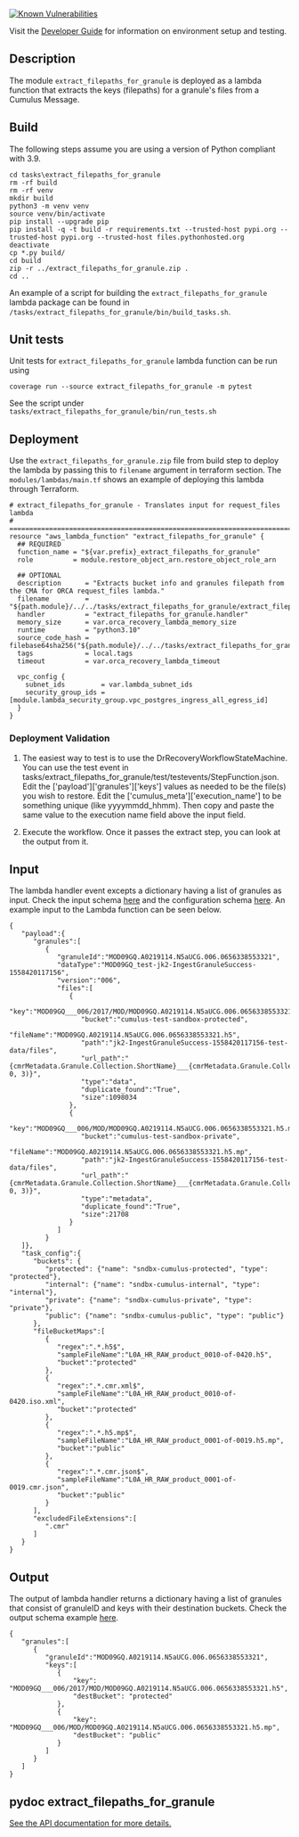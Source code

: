 [![Known Vulnerabilities](https://snyk.io/test/github/nasa/cumulus-orca/badge.svg?targetFile=tasks/extract_filepaths_for_granule/requirements.txt)](https://snyk.io/test/github/nasa/cumulus-orca?targetFile=tasks/extract_filepaths_for_granule/requirements.txt)

Visit the [Developer Guide](https://nasa.github.io/cumulus-orca/docs/developer/development-guide/code/contrib-code-intro) for information on environment setup and testing.

## Description

The module `extract_filepaths_for_granule` is deployed as a lambda function that extracts the keys (filepaths) for a granule's files from a Cumulus Message.

## Build

The following steps assume you are using a version of Python compliant with 3.9.

```
cd tasks\extract_filepaths_for_granule
rm -rf build
rm -rf venv
mkdir build
python3 -m venv venv
source venv/bin/activate
pip install --upgrade pip
pip install -q -t build -r requirements.txt --trusted-host pypi.org --trusted-host pypi.org --trusted-host files.pythonhosted.org
deactivate
cp *.py build/
cd build
zip -r ../extract_filepaths_for_granule.zip .
cd ..
```
An example of a script for building the `extract_filepaths_for_granule` lambda package can be found in `/tasks/extract_filepaths_for_granule/bin/build_tasks.sh`.

## Unit tests

Unit tests for `extract_filepaths_for_granule` lambda function can be run using 

```
coverage run --source extract_filepaths_for_granule -m pytest
```
See the script under `tasks/extract_filepaths_for_granule/bin/run_tests.sh`

## Deployment

Use the `extract_filepaths_for_granule.zip` file from build step to deploy the lambda by passing this to `filename` argument in terraform section.
The `modules/lambdas/main.tf` shows an example of deploying this lambda through Terraform.

```
# extract_filepaths_for_granule - Translates input for request_files lambda
# ==============================================================================
resource "aws_lambda_function" "extract_filepaths_for_granule" {
  ## REQUIRED
  function_name = "${var.prefix}_extract_filepaths_for_granule"
  role          = module.restore_object_arn.restore_object_role_arn

  ## OPTIONAL
  description      = "Extracts bucket info and granules filepath from the CMA for ORCA request_files lambda."
  filename         = "${path.module}/../../tasks/extract_filepaths_for_granule/extract_filepaths_for_granule.zip"
  handler          = "extract_filepaths_for_granule.handler"
  memory_size      = var.orca_recovery_lambda_memory_size
  runtime          = "python3.10"
  source_code_hash = filebase64sha256("${path.module}/../../tasks/extract_filepaths_for_granule/extract_filepaths_for_granule.zip")
  tags             = local.tags
  timeout          = var.orca_recovery_lambda_timeout

  vpc_config {
    subnet_ids         = var.lambda_subnet_ids
    security_group_ids = [module.lambda_security_group.vpc_postgres_ingress_all_egress_id]
  }
}
```
### Deployment Validation

1.  The easiest way to test is to use the DrRecoveryWorkflowStateMachine.
    You can use the test event in tasks/extract_filepaths_for_granule/test/testevents/StepFunction.json.
    Edit the ['payload']['granules']['keys'] values as needed to be the file(s) you wish to restore.
    Edit the ['cumulus_meta']['execution_name'] to be something unique (like yyyymmdd_hhmm). Then
    copy and paste the same value to the execution name field above the input field.

2.  Execute the workflow. Once it passes the extract step, you can look at the output from it.


## Input
The lambda handler event excepts a dictionary having a list of granules as input. Check the input schema [here](https://github.com/nasa/cumulus-orca/blob/master/tasks/extract_filepaths_for_granule/schemas/input.json) and the configuration schema [here](https://github.com/nasa/cumulus-orca/blob/master/tasks/extract_filepaths_for_granule/schemas/config.json). An example input to the Lambda function can be seen below.
```
{
   "payload":{
      "granules":[
         {
            "granuleId":"MOD09GQ.A0219114.N5aUCG.006.0656338553321",
            "dataType":"MOD09GQ_test-jk2-IngestGranuleSuccess-1558420117156",
            "version":"006",
            "files":[
               {
                  "key":"MOD09GQ___006/2017/MOD/MOD09GQ.A0219114.N5aUCG.006.0656338553321.h5",
                  "bucket":"cumulus-test-sandbox-protected",
                  "fileName":"MOD09GQ.A0219114.N5aUCG.006.0656338553321.h5",
                  "path":"jk2-IngestGranuleSuccess-1558420117156-test-data/files",
                  "url_path":"{cmrMetadata.Granule.Collection.ShortName}___{cmrMetadata.Granule.Collection.VersionId}/{extractYear(cmrMetadata.Granule.Temporal.RangeDateTime.BeginningDateTime)}/{substring(file.name, 0, 3)}",
                  "type":"data",
                  "duplicate_found":"True",
                  "size":1098034
               },
               {
                  "key":"MOD09GQ___006/MOD/MOD09GQ.A0219114.N5aUCG.006.0656338553321.h5.mp",
                  "bucket":"cumulus-test-sandbox-private",
                  "fileName":"MOD09GQ.A0219114.N5aUCG.006.0656338553321.h5.mp",
                  "path":"jk2-IngestGranuleSuccess-1558420117156-test-data/files",
                  "url_path":"{cmrMetadata.Granule.Collection.ShortName}___{cmrMetadata.Granule.Collection.VersionId}/{substring(file.name, 0, 3)}",
                  "type":"metadata",
                  "duplicate_found":"True",
                  "size":21708
               }
            ]
         }
   ]},
   "task_config":{
      "buckets": {
         "protected": {"name": "sndbx-cumulus-protected", "type": "protected"},
         "internal": {"name": "sndbx-cumulus-internal", "type": "internal"},
         "private": {"name": "sndbx-cumulus-private", "type": "private"},
         "public": {"name": "sndbx-cumulus-public", "type": "public"}
      },
      "fileBucketMaps":[
         {
            "regex":".*.h5$",
            "sampleFileName":"L0A_HR_RAW_product_0010-of-0420.h5",
            "bucket":"protected"
         },
         {
            "regex":".*.cmr.xml$",
            "sampleFileName":"L0A_HR_RAW_product_0010-of-0420.iso.xml",
            "bucket":"protected"
         },
         {
            "regex":".*.h5.mp$",
            "sampleFileName":"L0A_HR_RAW_product_0001-of-0019.h5.mp",
            "bucket":"public"
         },
         {
            "regex":".*.cmr.json$",
            "sampleFileName":"L0A_HR_RAW_product_0001-of-0019.cmr.json",
            "bucket":"public"
         }
      ],
      "excludedFileExtensions":[
         ".cmr"
      ]
   }
}
```
## Output
The output of lambda handler returns a dictionary having a list of granules that consist of granuleID and keys with their destination buckets. Check the output schema example [here](https://github.com/nasa/cumulus-orca/blob/master/tasks/extract_filepaths_for_granule/schemas/output.json).
```
{
   "granules":[
      {
         "granuleId":"MOD09GQ.A0219114.N5aUCG.006.0656338553321",
         "keys":[
            {
                "key": "MOD09GQ___006/2017/MOD/MOD09GQ.A0219114.N5aUCG.006.0656338553321.h5",
                "destBucket": "protected"
            },
            {
                "key": "MOD09GQ___006/MOD/MOD09GQ.A0219114.N5aUCG.006.0656338553321.h5.mp",
                "destBucket": "public"
            }
         ]
      }
   ]
}

```
## pydoc extract_filepaths_for_granule
[See the API documentation for more details.](API.md)